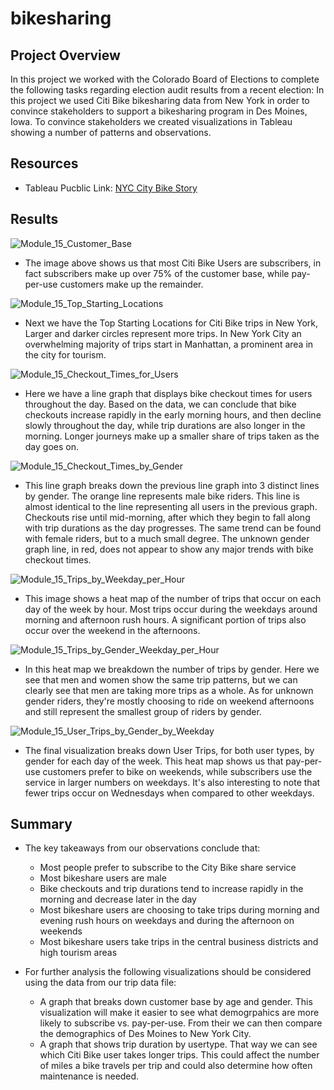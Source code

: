 # bikesharing

## Project Overview
In this project we worked with the Colorado Board of Elections to complete the following tasks regarding election audit results from a recent election:
In this project we used Citi Bike bikesharing data from New York in order to convince stakeholders to support a bikesharing program in Des Moines, Iowa. To convince stakeholders we created visualizations in Tableau showing a number of patterns and observations.

## Resources
- Tableau Pucblic Link: [NYC City Bike Story](https://public.tableau.com/app/profile/jocqui.brown/viz/Module15ChallengeCityBikeData/BikesharingDataStory?publish=yes)

## Results
![Module_15_Customer_Base](https://user-images.githubusercontent.com/120291854/234968073-023a7e00-b65e-4c55-bb08-6b25e7611934.png)
- The image above shows us that most Citi Bike Users are subscribers, in fact subscribers make up over 75% of the customer base, while pay-per-use customers make up the remainder.

![Module_15_Top_Starting_Locations](https://user-images.githubusercontent.com/120291854/234968488-c4829035-4e6c-4ec5-bcad-c3635560e89e.png)
- Next we have the Top Starting Locations for Citi Bike trips in New York, Larger and darker circles represent more trips. In New York City an overwhelming majority of trips start in Manhattan, a prominent area in the city for tourism.

![Module_15_Checkout_Times_for_Users](https://user-images.githubusercontent.com/120291854/234968423-7e8186d1-b08b-40bc-968b-b7be5bf95caf.png)
- Here we have a line graph that displays bike checkout times for users throughout the day. Based on the data, we can conclude that bike checkouts increase rapidly in the early morning hours, and then decline slowly throughout the day, while trip durations are also longer in the morning. Longer journeys make up a smaller share of trips taken as the day goes on.

![Module_15_Checkout_Times_by_Gender](https://user-images.githubusercontent.com/120291854/234968466-bda6a25c-504e-4fb5-b2ce-508538ed3e41.png)
- This line graph breaks down the previous line graph into 3 distinct lines by gender. The orange line represents male bike riders. This line is almost identical to the line representing all users in the previous graph. Checkouts rise until mid-morning, after which they begin to fall along with trip durations as the day progresses. The same trend can be found with female riders, but to a much small degree. The unknown gender graph line, in red, does not appear to show any major trends with bike checkout times.

![Module_15_Trips_by_Weekday_per_Hour](https://user-images.githubusercontent.com/120291854/234968535-63e96856-2307-4025-8416-d7ec65c97ece.png)
- This image shows a heat map of the number of trips that occur on each day of the week by hour. Most trips occur during the weekdays around morning and afternoon rush hours. A significant portion of trips also occur over the weekend in the afternoons. 

![Module_15_Trips_by_Gender_Weekday_per_Hour](https://user-images.githubusercontent.com/120291854/234968554-4ce68800-e841-4f0c-a649-fe6f32b9842b.png)
- In this heat map we breakdown the number of trips by gender. Here we see that men and women show the same trip patterns, but we can clearly see that men are taking more trips as a whole. As for unknown gender riders, they're mostly choosing to ride on weekend afternoons and still represent the smallest group of riders by gender.

![Module_15_User_Trips_by_Gender_by_Weekday](https://user-images.githubusercontent.com/120291854/234968590-c085f4b5-edc8-406a-9c10-1857fe14c2db.png)
- The final visualization breaks down User Trips, for both user types, by gender for each day of the week. This heat map shows us that pay-per-use customers prefer to bike on weekends, while subscribers use the service in larger numbers on weekdays. It's also interesting to note that fewer trips occur on Wednesdays when compared to other weekdays.

## Summary
- The key takeaways from our observations conclude that:
  * Most people prefer to subscribe to the City Bike share service
  * Most bikeshare users are male
  * Bike checkouts and trip durations tend to increase rapidly in the morning and decrease later in the day
  * Most bikeshare users are choosing to take trips during morning and evening rush hours on weekdays and during the afternoon on weekends
  * Most bikeshare users take trips in the central business districts and high tourism areas

- For further analysis the following visualizations should be considered using the data from our trip data file:
  * A graph that breaks down customer base by age and gender. This visualization will make it easier to see what demogrpahics are more likely to subscribe vs. pay-per-use. From their we can then compare the demographics of Des Moines to New York City.
  * A graph that shows trip duration by usertype. That way we can see which Citi Bike user takes longer trips. This could affect the number of miles a bike travels per trip and could also determine how often maintenance is needed. 

